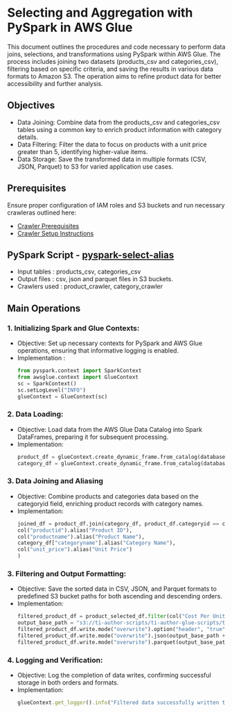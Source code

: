 # Selecting and Aggregation with PySpark in AWS Glue

This document outlines the procedures and code necessary to perform data joins, selections, and transformations using PySpark within AWS Glue. The process includes joining two datasets (products_csv and categories_csv), filtering based on specific criteria, and saving the results in various data formats to Amazon S3. The operation aims to refine product data for better accessibility and further analysis.

## Objectives

- Data Joining: Combine data from the products_csv and categories_csv tables using a common key to enrich product information with category details.
- Data Filtering: Filter the data to focus on products with a unit price greater than 5, identifying higher-value items.
- Data Storage: Save the transformed data in multiple formats (CSV, JSON, Parquet) to S3 for varied application use cases.

## Prerequisites

Ensure proper configuration of IAM roles and S3 buckets and run necessary crawleras outlined here:
* [Crawler Prerequisites](/crawler-prerequisites.md)
* [Crawler Setup Instructions](/set-up-instructions.md)
  
##  PySpark Script - [pyspark-select-alias](../glue-code/ti-pyspark-select.py)
- Input tables          : products_csv, categories_csv
- Output files          : csv, json and parquet files in S3 buckets.
- Crawlers used         : product_crawler, category_crawler

## Main Operations
### 1. Initializing Spark and Glue Contexts:
* Objective: Set up necessary contexts for PySpark and AWS Glue operations, ensuring that informative logging is enabled.
* Implementation :
  ```python
  from pyspark.context import SparkContext
  from awsglue.context import GlueContext
  sc = SparkContext()
  sc.setLogLevel("INFO")
  glueContext = GlueContext(sc)
  ```
  
### 2. Data Loading:
* Objective: Load data from the AWS Glue Data Catalog into Spark DataFrames, preparing it for subsequent processing.
* Implementation:
  ```python
  product_df = glueContext.create_dynamic_frame.from_catalog(database="glue_db", table_name="products_csv").toDF()
  category_df = glueContext.create_dynamic_frame.from_catalog(database="glue_db", table_name="categories_csv").toDF()
  ```
### 3. Data Joining and Aliasing
* Objective: Combine products and categories data based on the categoryid field, enriching product records with category names.
* Implementation:
    ```python
    joined_df = product_df.join(category_df, product_df.categoryid == category_df.categoryid, "inner").select(
    col("productid").alias("Product ID"),
    col("productname").alias("Product Name"),
    category_df["categoryname"].alias("Category Name"),
    col("unit_price").alias("Unit Price")
  )

  ```
  
### 3. Filtering and Output Formatting:
* Objective: Save the sorted data in CSV, JSON, and Parquet formats to predefined S3 bucket paths for both ascending and descending orders.
* Implementation:
  ```python
  filtered_product_df = product_selected_df.filter(col("Cost Per Unit") > 5)
  output_base_path = "s3://ti-author-scripts/ti-author-glue-scripts/ti-glue-pyspark-scripts-outputs/ti-pyspark-aliasing-outputs/"
  filtered_product_df.write.mode("overwrite").option("header", "true").csv(output_base_path + "csv/")
  filtered_product_df.write.mode("overwrite").json(output_base_path + "json/")
  filtered_product_df.write.mode("overwrite").parquet(output_base_path + "parquet/")
  ```
  
### 4. Logging and Verification:
* Objective: Log the completion of data writes, confirming successful storage in both orders and formats.
* Implementation:
  ```ruby
  glueContext.get_logger().info("Filtered data successfully written to S3 in CSV, JSON, and Parquet formats.")
  ```
